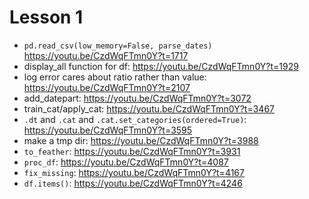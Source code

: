 # Lesson 1
- `pd.read_csv(low_memory=False, parse_dates)` https://youtu.be/CzdWqFTmn0Y?t=1717
- display_all function for df: https://youtu.be/CzdWqFTmn0Y?t=1929
- log error cares about ratio rather than value: https://youtu.be/CzdWqFTmn0Y?t=2107
- add_datepart: https://youtu.be/CzdWqFTmn0Y?t=3072
- train_cat/apply_cat: https://youtu.be/CzdWqFTmn0Y?t=3467
- `.dt` and `.cat` and `.cat.set_categories(ordered=True)`: https://youtu.be/CzdWqFTmn0Y?t=3595
- make a tmp dir: https://youtu.be/CzdWqFTmn0Y?t=3988
- `to_feather`: https://youtu.be/CzdWqFTmn0Y?t=3931
- `proc_df`: https://youtu.be/CzdWqFTmn0Y?t=4087
- `fix_missing`: https://youtu.be/CzdWqFTmn0Y?t=4167
- `df.items()`: https://youtu.be/CzdWqFTmn0Y?t=4246


